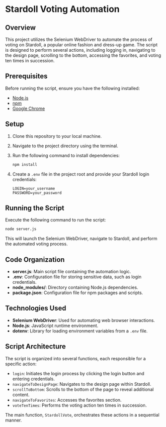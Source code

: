 # Stardoll Voting Automation

## Overview

This project utilizes the Selenium WebDriver to automate the process of voting on Stardoll, a popular online fashion and dress-up game. The script is designed to perform several actions, including logging in, navigating to the design page, scrolling to the bottom, accessing the favorites, and voting ten times in succession.

## Prerequisites

Before running the script, ensure you have the following installed:

- [Node.js](https://nodejs.org/)
- [npm](https://www.npmjs.com/)
- [Google Chrome](https://www.google.com/chrome/)

## Setup

1. Clone this repository to your local machine.
2. Navigate to the project directory using the terminal.
3. Run the following command to install dependencies:

   ```bash
   npm install
   ```

4. Create a `.env` file in the project root and provide your Stardoll login credentials:

   ```env
   LOGIN=your_username
   PASSWORD=your_password
   ```

## Running the Script

Execute the following command to run the script:

```bash
node server.js
```

This will launch the Selenium WebDriver, navigate to Stardoll, and perform the automated voting process.

## Code Organization

- **server.js**: Main script file containing the automation logic.
- **.env**: Configuration file for storing sensitive data, such as login credentials.
- **node_modules/**: Directory containing Node.js dependencies.
- **package.json**: Configuration file for npm packages and scripts.

## Technologies Used

- **Selenium WebDriver**: Used for automating web browser interactions.
- **Node.js**: JavaScript runtime environment.
- **dotenv**: Library for loading environment variables from a `.env` file.

## Script Architecture

The script is organized into several functions, each responsible for a specific action:

- `login`: Initiates the login process by clicking the login button and entering credentials.
- `navigateToDesignPage`: Navigates to the design page within Stardoll.
- `scrollToBottom`: Scrolls to the bottom of the page to reveal additional content.
- `navigateToFavorites`: Accesses the favorites section.
- `voteTenTimes`: Performs the voting action ten times in succession.

The main function, `StardollVote`, orchestrates these actions in a sequential manner.
